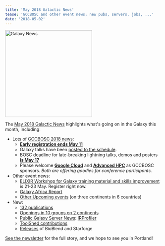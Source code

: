 ```yaml
---
title: 'May 2018 Galactic News'
tease: 'GCCBOSC and other event news; new pubs, servers, jobs, ...'
date: '2018-05-02'
---
```

[<img class="float-right" src="/src/news/2018-05-galaxy-update/2018-05-news-summary.png" alt="Galaxy News" width="280" />](/galaxy-updates/2018-05/>)

The [May 2018 Galactic News](/galaxy-updates/2018-05/) highlights what's going on in the Galaxy this month, including:

* Lots of [GCCBOSC 2018 news](/galaxy-updates/2018-04/#gccbosc-2018):
  * **[Early registration ends May 11](/galaxy-updates/2018-05/#early-registration-ends-may-11)**
  * Galaxy talks have been [posted to the schedule](/galaxy-updates/2018-05/#gcc2018-schedule-posted).
  * BOSC deadline for late-breaking lightning talks, demos and posters **[is May 17](/galaxy-updates/2018-05/#bosc-deadline-for-late-breaking-lightning-talks-demos-and-posters-is-may-17)**
  * Please welcome **[Google Cloud](/galaxy-updates/2018-05/#gigascience-and-oxford-university-press)** and **[Advanced HPC](/galaxy-updates/2018-05/#advanced-hpc)**  as GCCBOSC sponsors.  *Both are offering goodies for conference participants.*
* Other event news:
  * [ELIXIR Workshop for Galaxy training material and skills improvement](/galaxy-updates/2018-05/#elixir-workshop-for-galaxy-training-material-and-skills-improvement) is 21-23 May.  Register right now.
  * [Galaxy Africa Report](/galaxy-updates/2018-05/#galaxy-africa-report)
  * [Other Upcoming events](/galaxy-updates/2018-05/#upcoming-events) (on three continents in 6 countries)
* New:
  * [132 publications](/galaxy-updates/2018-05/#publications)
  * [Openings in 10 groups on 2 continents](/galaxy-updates/2018-05/#whos-hiring)
  * [Public Galaxy Server News](/galaxy-updates/2018-05/#public-galaxy-server-news): [IRProfiler](/galaxy-updates/2018-05/#irprofiler) 
  * [ToolShed contributions](/galaxy-updates/2018-05/#toolshed-contributions)
  * [Releases](/galaxy-updates/2018-05/#releases) of BioBlend and Starforge

[See the newsletter](/galaxy-updates/2018-05/) for the full story, and we hope to see you in Portland!
